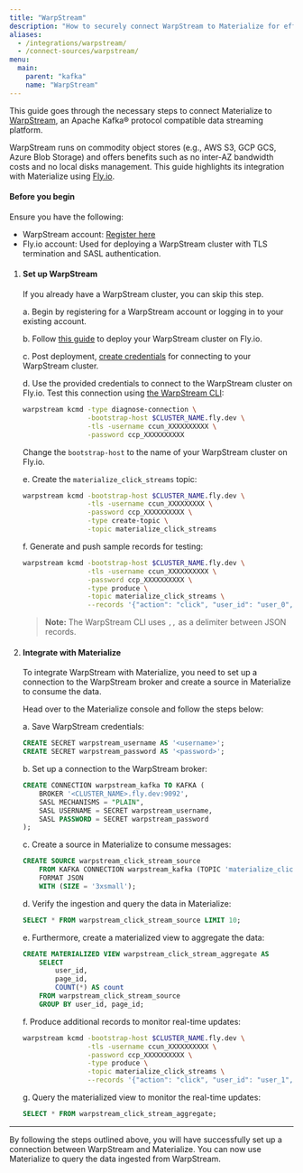 ```yaml
---
title: "WarpStream"
description: "How to securely connect WarpStream to Materialize for efficient data streaming."
aliases:
  - /integrations/warpstream/
  - /connect-sources/warpstream/
menu:
  main:
    parent: "kafka"
    name: "WarpStream"
---
```


This guide goes through the necessary steps to connect Materialize to [WarpStream](https://www.warpstream.com/), an Apache Kafka® protocol compatible data streaming platform.

WarpStream runs on commodity object stores (e.g., AWS S3, GCP GCS, Azure Blob Storage) and offers benefits such as no inter-AZ bandwidth costs and no local disks management. This guide highlights its integration with Materialize using [Fly.io](https://fly.io/).

#### Before you begin

Ensure you have the following:

-   WarpStream account: [Register here](https://console.warpstream.com/signup)
-   Fly.io account: Used for deploying a WarpStream cluster with TLS termination and SASL authentication.

1. #### Set up WarpStream

    If you already have a WarpStream cluster, you can skip this step.

    a. Begin by registering for a WarpStream account or logging in to your existing account.

    b. Follow [this guide](https://github.com/warpstreamlabs/warpstream-fly-io-template) to deploy your WarpStream cluster on Fly.io.

    c. Post deployment, [create credentials](https://docs.warpstream.com/warpstream/how-to/configure-the-warpstream-agent-for-production/configure-authentication-for-the-warpstream-agent#sasl-authentication) for connecting to your WarpStream cluster.

    d. Use the provided credentials to connect to the WarpStream cluster on Fly.io. Test this connection using [the WarpStream CLI](https://docs.warpstream.com/warpstream/install-the-warpstream-agent):

    ```bash
    warpstream kcmd -type diagnose-connection \
                    -bootstrap-host $CLUSTER_NAME.fly.dev \
                    -tls -username ccun_XXXXXXXXXX \
                    -password ccp_XXXXXXXXXX
    ```

    Change the `bootstrap-host` to the name of your WarpStream cluster on Fly.io.

    e. Create the `materialize_click_streams` topic:

    ```bash
    warpstream kcmd -bootstrap-host $CLUSTER_NAME.fly.dev \
                    -tls -username ccun_XXXXXXXXX \
                    -password ccp_XXXXXXXXXX \
                    -type create-topic \
                    -topic materialize_click_streams
    ```

    f. Generate and push sample records for testing:

    ```bash
    warpstream kcmd -bootstrap-host $CLUSTER_NAME.fly.dev \
                    -tls -username ccun_XXXXXXXXXX \
                    -password ccp_XXXXXXXXXX \
                    -type produce \
                    -topic materialize_click_streams \
                    --records '{"action": "click", "user_id": "user_0", "page_id": "home"},,{"action": "hover", "user_id": "user_0", "page_id": "home"},,{"action": "scroll", "user_id": "user_0", "page_id": "home"}'
    ```

    > **Note:** The WarpStream CLI uses `,,` as a delimiter between JSON records.

2. #### Integrate with Materialize

    To integrate WarpStream with Materialize, you need to set up a connection to the WarpStream broker and create a source in Materialize to consume the data.

    Head over to the Materialize console and follow the steps below:

    a. Save WarpStream credentials:

    ```sql
    CREATE SECRET warpstream_username AS '<username>';
    CREATE SECRET warpstream_password AS '<password>';
    ```

    b. Set up a connection to the WarpStream broker:

    ```sql
    CREATE CONNECTION warpstream_kafka TO KAFKA (
        BROKER '<CLUSTER_NAME>.fly.dev:9092',
        SASL MECHANISMS = "PLAIN",
        SASL USERNAME = SECRET warpstream_username,
        SASL PASSWORD = SECRET warpstream_password
    );
    ```

    c. Create a source in Materialize to consume messages:

    ```sql
    CREATE SOURCE warpstream_click_stream_source
        FROM KAFKA CONNECTION warpstream_kafka (TOPIC 'materialize_click_streams')
        FORMAT JSON
        WITH (SIZE = '3xsmall');
    ```

    d. Verify the ingestion and query the data in Materialize:

    ```sql
    SELECT * FROM warpstream_click_stream_source LIMIT 10;
    ```

    e. Furthermore, create a materialized view to aggregate the data:

    ```sql
    CREATE MATERIALIZED VIEW warpstream_click_stream_aggregate AS
        SELECT
            user_id,
            page_id,
            COUNT(*) AS count
        FROM warpstream_click_stream_source
        GROUP BY user_id, page_id;
    ```

    f. Produce additional records to monitor real-time updates:

    ```bash
    warpstream kcmd -bootstrap-host $CLUSTER_NAME.fly.dev \
                    -tls -username ccun_XXXXXXXXXX \
                    -password ccp_XXXXXXXXXX \
                    -type produce \
                    -topic materialize_click_streams \
                    --records '{"action": "click", "user_id": "user_1", "page_id": "home"}'
    ```

    g. Query the materialized view to monitor the real-time updates:

    ```sql
    SELECT * FROM warpstream_click_stream_aggregate;
    ```

---

By following the steps outlined above, you will have successfully set up a connection between WarpStream and Materialize. You can now use Materialize to query the data ingested from WarpStream.
